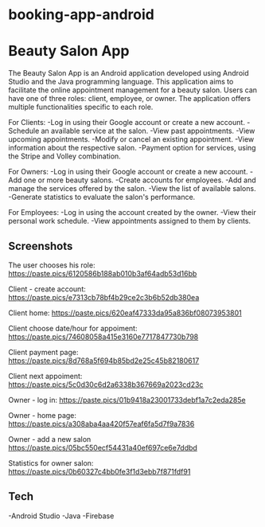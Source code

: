 # booking-app-android
# Beauty Salon App
The Beauty Salon App is an Android application developed using Android Studio and the Java programming language. This application aims to facilitate the online appointment management for a beauty salon. Users can have one of three roles: client, employee, or owner. The application offers multiple functionalities specific to each role.

For Clients:
-Log in using their Google account or create a new account.
-Schedule an available service at the salon.
-View past appointments.
-View upcoming appointments.
-Modify or cancel an existing appointment.
-View information about the respective salon.
-Payment option for services, using the Stripe and Volley combination.

For Owners:
-Log in using their Google account or create a new account.
-Add one or more beauty salons.
-Create accounts for employees.
-Add and manage the services offered by the salon.
-View the list of available salons.
-Generate statistics to evaluate the salon's performance.

For Employees:
-Log in using the account created by the owner.
-View their personal work schedule.
-View appointments assigned to them by clients.


## Screenshots

The user chooses his role:
https://paste.pics/6120586b188ab010b3af64adb53d16bb

Client - create account:
https://paste.pics/e7313cb78bf4b29ce2c3b6b52db380ea

Client home:
https://paste.pics/620eaf47333da95a836bf08073953801

Client choose date/hour for appoiment:
https://paste.pics/74608058a415e3160e7717847730b798

Client payment page: 
https://paste.pics/8d768a5f694b85bd2e25c45b82180617

Client next appoiment:
https://paste.pics/5c0d30c6d2a6338b367669a2023cd23c

Owner - log in:
https://paste.pics/01b9418a23001733debf1a7c2eda285e

Owner - home page:
https://paste.pics/a308aba4aa420f57eaf6fa5d7f9a7836

Owner - add a new salon
https://paste.pics/05bc550ecf54431a40ef697ce6e7ddbd

Statistics for owner salon:
https://paste.pics/0b60327c4bb0fe3f1d3ebb7f871fdf91

## Tech
-Android Studio
-Java
-Firebase


